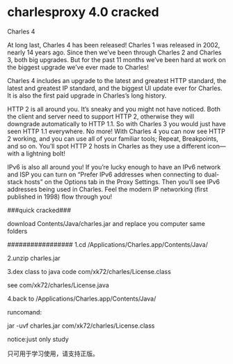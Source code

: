 # charlesproxy 4.0 cracked

Charles 4

At long last, Charles 4 has been released! Charles 1 was released in 2002, nearly 14 years ago. Since then we’ve been through Charles 2 and Charles 3, both big upgrades. But for the past 11 months we’ve been hard at work on the biggest upgrade we’ve ever made to Charles!

Charles 4 includes an upgrade to the latest and greatest HTTP standard, the latest and greatest IP standard, and the biggest UI update ever for Charles. It is also the first paid upgrade in Charles’s long history.



HTTP 2 is all around you. It’s sneaky and you might not have noticed. Both the client and server need to support HTTP 2, otherwise they will downgrade automatically to HTTP 1.1. So with Charles 3 you would just have seen HTTP 1.1 everywhere. No more! With Charles 4 you can now see HTTP 2 working, and you can use all of your familiar tools; Repeat, Breakpoints, and so on. You’ll spot HTTP 2 hosts in Charles as they use a different icon—with a lightning bolt!

IPv6 is also all around you! If you’re lucky enough to have an IPv6 network and ISP you can turn on “Prefer IPv6 addresses when connecting to dual-stack hosts” on the Options tab in the Proxy Settings. Then you’ll see IPv6 addresses being used in Charles. Feel the modern IP networking (first published in 1998) flow through you!

###quick cracked###

download Contents/Java/charles.jar and replace you computer same folders

#################
1.cd /Applications/Charles.app/Contents/Java/

2.unzip charles.jar

3.dex class to java code  com/xk72/charles/License.class

   see  com/xk72/charles/License.java

4.back to /Applications/Charles.app/Contents/Java/

  runcomand:

  jar -uvf charles.jar com/xk72/charles/License.class 
  

notice:just only study

只可用于学习使用，请支持正版。
